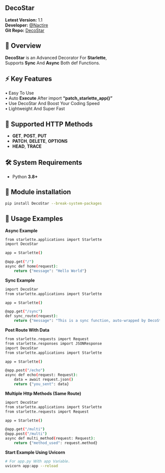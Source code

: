 ## DecoStar

**Letest Version:** 1.1  
**Developer:** [@Nactire](https://t.me/Nactire)  
**Git Repo:** [DecoStar](https://github.com/yuvrajmodz/DecoStar)


## 🚀 Overview

**DecoStar** is an Advanced Decorator For **Starlette**,  
Supports **Sync** And **Async** Both def Functions.  


## ⚡ Key Features

• Easy To Use  
• Auto **Execute** After import **“patch_starlette_app()”**  
• Use DecoStar And Boost Your Coding Speed      
• Lightweight And Super Fast  


## 🎲 Supported HTTP Methods

- **GET**, **POST**, **PUT**
- **PATCH**, **DELETE**, **OPTIONS**
- **HEAD**, **TRACE**


## 🛠️ System Requirements

- Python **3.8+**  


## 🌊 Module installation

```bash
pip install DecoStar --break-system-packages
```

## 🧭 Usage Examples

**Async Example**

```bash
from starlette.applications import Starlette
import DecoStar

app = Starlette()

@app.get("/")
async def home(request):
    return {"message": "Hello World"}
```  

**Sync Example**

```bash
import DecoStar
from starlette.applications import Starlette

app = Starlette()

@app.get("/sync")
def sync_route(request):
    return {"message": "This is a sync function, auto-wrapped by DecoStar"}
```

**Post Route With Data**

```bash
from starlette.requests import Request
from starlette.responses import JSONResponse
import DecoStar
from starlette.applications import Starlette

app = Starlette()

@app.post("/echo")
async def echo(request: Request):
    data = await request.json()
    return {"you_sent": data}
```

**Multiple Http Methods (Same Route)**

```bash
import DecoStar
from starlette.applications import Starlette
from starlette.requests import Request

app = Starlette()

@app.get("/multi")
@app.post("/multi")
async def multi_method(request: Request):
    return {"method_used": request.method}
```  


**Start Example Using Uvicorn**

```bash
# 𝘍𝘰𝘳 𝘢𝘱𝘱.𝘱𝘺 𝘞𝘪𝘵𝘩 𝘢𝘱𝘱 𝘝𝘢𝘳𝘪𝘢𝘣𝘭𝘦.
uvicorn app:app --reload
```